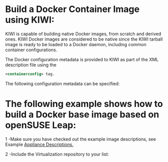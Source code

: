 # Build a Docker Container Image using KIWI:

KIWI is capable of building native Docker images, from scratch and derived ones. KIWI Docker images are considered to be native since the KIWI tarball image is ready to be loaded to a Docker daemon, including common container configurations.

The Docker configuration metadata is provided to KIWI as part of the XML description file using the
```xml
<containerconfig> tag.
```
The following configuration metadata can be specified:

# The following example shows how to build a Docker base image based on openSUSE Leap:

1 -Make sure you have checked out the example image descriptions, see Example [Appliance Descriptions.](https://suse.github.io/kiwi/installation.html#example-descriptions)

2 -Include the Virtualization repository to your list:
